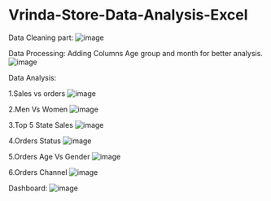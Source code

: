 # Vrinda-Store-Data-Analysis-Excel
Data Cleaning part:
![image](https://github.com/user-attachments/assets/57784225-8a54-4074-82e2-235300c46eb6)

Data Processing: 
Adding Columns Age group and month for better analysis.
![image](https://github.com/user-attachments/assets/09e84fcf-3652-4fb3-80a6-51bcd916da26)

Data Analysis:

1.Sales vs orders
![image](https://github.com/user-attachments/assets/ce62fa43-ea81-4cdf-bb1d-041dbece4e82)

2.Men Vs Women
![image](https://github.com/user-attachments/assets/25acfb2d-05a3-416d-88a0-064bcfa3f844)

3.Top 5 State Sales
![image](https://github.com/user-attachments/assets/59a0b93c-7e9b-49bd-93ae-e762fb8e8c26)

4.Orders Status
![image](https://github.com/user-attachments/assets/488d1495-97c1-4bba-9280-d6bbc36e258e)

5.Orders Age Vs Gender
![image](https://github.com/user-attachments/assets/e8907229-a4ed-41e8-9f9b-348ab2757c19)

6.Orders Channel
![image](https://github.com/user-attachments/assets/106ed1fb-5d38-402c-a1ca-beb1e87471c7)

Dashboard:
![image](https://github.com/user-attachments/assets/d78fa472-4696-45c9-b8bb-d0eb1503dd85)





